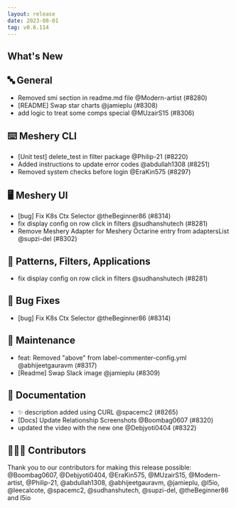 ```yaml
---
layout: release
date: 2023-08-01
tag: v0.6.114
---
```


## What's New
## 🔤 General
- Removed smi section in readme.md file @Modern-artist (#8280)
- [README] Swap star charts @jamieplu (#8308)
- add logic to treat some comps special @MUzairS15 (#8306)

## ⌨️ Meshery CLI

- [Unit test] delete_test in filter package @Philip-21 (#8220)
- Added instructions to update error codes @abdullah1308 (#8251)
- Removed system checks before login @EraKin575 (#8297)

## 🖥 Meshery UI

- [bug] Fix K8s Ctx Selector @theBeginner86 (#8314)
- fix display config on row click in filters @sudhanshutech (#8281)
- Remove Meshery Adapter for Meshery Octarine entry from adaptersList @supzi-del (#8302)

## 🔋 Patterns, Filters, Applications

- fix display config on row click in filters @sudhanshutech (#8281)

## 🐛 Bug Fixes

- [bug] Fix K8s Ctx Selector @theBeginner86 (#8314)

## 🧰 Maintenance

- feat: Removed "above" from label-commenter-config.yml @abhijeetgauravm (#8317)
- [Readme] Swap Slack image @jamieplu (#8309)

## 📖 Documentation

- ✨ description added using CURL @spacemc2 (#8265)
- [Docs] Update Relationship Screenshots @Boombag0607 (#8320)
- updated the video with the new one @Debjyoti0404 (#8322)

## 👨🏽‍💻 Contributors

Thank you to our contributors for making this release possible:
@Boombag0607, @Debjyoti0404, @EraKin575, @MUzairS15, @Modern-artist, @Philip-21, @abdullah1308, @abhijeetgauravm, @jamieplu, @l5io, @leecalcote, @spacemc2, @sudhanshutech, @supzi-del, @theBeginner86 and l5io
